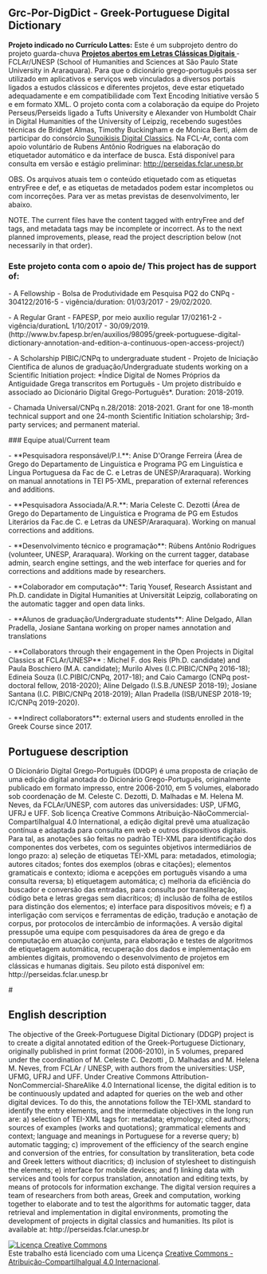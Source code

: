 <h2> Grc-Por-DigDict - Greek-Portuguese Digital Dictionary</h2>

<b>Projeto indicado no Currículo Lattes:</b>
Este é um subprojeto dentro do projeto guarda-chuva <b> <a href="https://github.com/aniseferreira/Grc-Por-DigDict/wiki/Projetos-Abertos-em-Letras-Cl%C3%A1ssicas-Digitais-%E2%80%94Anota%C3%A7%C3%A3o,-tradu%C3%A7%C3%A3o-alinhada,-treebanking-e-um-l%C3%A9xico-grego-portugu%C3%AAs"> Projetos abertos em Letras Clássicas Digitais </b> </a>- FCLAr/UNESP (School of Humanities and Sciences at São Paulo State University in Araraquara). Para que o dicionário grego-português possa ser utilizado em aplicativos e serviços web vinculados a diversos portais ligados a estudos clássicos e diferentes projetos, deve estar etiquetado adequadamente e em compatibilidade com Text Encoding Initiative versão 5 e em formato XML. O projeto conta com a colaboração da equipe do Projeto Perseus/Perseids ligado a Tufts University e Alexander von Humboldt Chair in Digital Humanities of the University of Leipzig, recebendo sugestões técnicas de Bridget Almas, Timothy Buckingham e de Monica Berti, além de participar do consórcio <a href="http://sunoikisisdc.github.io/SunoikisisDC/"> Sunoikisis Digital Classics</a>. Na FCL-Ar, conta com apoio voluntário de Rubens Antônio Rodrigues na elaboração do etiquetador automático e da interface de busca.  Está disponível para consulta em versão e estágio preliminar:  http://perseidas.fclar.unesp.br <p> 
 
<p> 
OBS. Os arquivos atuais tem o conteúdo etiquetado com as etiquetas entryFree e def, e as etiquetas de metadados podem estar incompletos ou com incorreções. Para ver as metas previstas de desenvolvimento, ler abaixo.
<p>NOTE. The current files have the content tagged with entryFree and def tags,  and metadata tags may be incomplete or incorrect. As to the next planned improvements, please, read the project description below (not necessarily in that order).<p> 
 
### Este projeto conta com o apoio de/ This project has de support of:
<p>
- A Fellowship - Bolsa de Produtividade em Pesquisa PQ2 do CNPq - 304122/2016-5 - vigência/duration: 01/03/2017 - 29/02/2020.
<p>
- A Regular Grant -  FAPESP, por meio auxílio regular 17/02161-2 - vigência/durationL 1/10/2017 - 30/09/2019. (http://www.bv.fapesp.br/en/auxilios/98095/greek-portuguese-digital-dictionary-annotation-and-edition-a-continuous-open-access-project/)
<p>
- A Scholarship PIBIC/CNPq to undergraduate student - Projeto de Iniciação Científica de alunos de graduação/Undergraduate students working on a Scientific Initiation project: *Índice Digital de Nomes Próprios da Antiguidade Grega transcritos em Português - Um projeto distribuído e associado ao Dicionário Digital Grego-Português*. Duration: 2018-2019.
<p>
- Chamada Universal/CNPq n.28/2018: 2018-2021. Grant for one 18-month technical support and one 24-month Scientific Initiation scholarship; 3rd-party services; and permanent material. 
<p> 
 ### Equipe atual/Current team
<p> 
 - **Pesquisadora responsável/P.I.**: Anise D'Orange Ferreira (Área de Grego do Departamento de Linguística e Programa PG em Linguística e Língua Portuguesa da Fac de C. e Letras de UNESP/Araraquara). Working on manual annotations in TEI P5-XML, preparation of external references and additions.
 <p> 
 - **Pesquisadora Associada/A.R.**: Maria Celeste C. Dezotti (Área de Grego do Departamento de Linguística e Programa de PG em Estudos Literários da Fac.de C. e Letras da UNESP/Araraquara). Working on manual corrections and additions.
  <p> 
 - **Desenvolvimento técnico e programação**: Rúbens Antônio Rodrigues (volunteer, UNESP, Araraquara). Working on the current tagger, database admin, search engine settings, and the web interface for queries and for corrections and additions made by researchers.
   <p> 
 - **Colaborador em computação**: Tariq Yousef, Research Assistant and Ph.D. candidate in Digital Humanities at Universität Leipzig, collaborating on the automatic tagger and open data links. 
    <p> 
 - **Alunos de graduação/Undergraduate students**: Aline Delgado, Allan Pradella, Josiane Santana working on proper names annotation and translations 
     <p> 
 - **Collaborators through their engagement in the Open Projects in Digital Classics at FCLAr/UNESP** : Michel F. dos Reis (Ph.D. candidate) and Paula Boschiero (M.A. candidate); Murilo Alves (I.C.PIBIC/CNPq 2016-18); Edineia Souza (I.C.PIBIC/CNPq, 2017-18); and Caio Camargo (CNPq post-doctoral fellow, 2018-2020); Aline Delgado (I.S.B./UNESP 2018-19); Josiane Santana (I.C. PIBIC/CNPq 2018-2019);  Allan Pradella (ISB/UNESP 2018-19; IC/CNPq 2019-2020).<p> 
  <p> 
 - **Indirect collaborators**: external users and students enrolled in the Greek Course since 2017.

<h2> Portuguese description </h2>

<p> O Dicionário Digital Grego-Português (DDGP) é uma proposta de criação de uma edição digital anotada do Dicionário Grego-Português, originalmente publicado em formato impresso, entre 2006-2010, em 5 volumes, elaborado sob coordenação de M. Celeste C. Dezotti, D. Malhadas e M. Helena M. Neves, da FCLAr/UNESP, com autores das universidades: USP, UFMG, UFRJ e UFF. Sob licença Creative Commons Atribuição-NãoCommercial-CompartilhaIgual 4.0 International, a edição digital prevê uma atualização contínua e adaptada para consulta em web e outros dispositivos digitais. Para tal, as anotações são feitas no padrão TEI-XML para identificação dos componentes dos verbetes, com os seguintes objetivos intermediários de longo prazo: a) seleção de etiquetas TEI-XML para: metadados, etimologia; autores citados; fontes dos exemplos (obras e citações); elementos gramaticais e contexto; idioma e acepções em português visando a uma consulta reversa; b) etiquetagem automática; c) melhoria da eficiência do buscador e conversão das entradas, para consulta por transliteração, código beta e letras gregas sem diacríticos; d) inclusão de folha de estilos para distinção dos elementos; e) interface para dispositivos móveis; e f) a interligação com serviços e ferramentas de edição, tradução e anotação de corpus, por protocolos de intercâmbio de informações. A versão digital pressupõe uma equipe com pesquisadores da área de grego e da computação em atuação conjunta, para elaboração e testes de algoritmos de etiquetagem automática, recuperação dos dados e implementação em ambientes digitais, promovendo o desenvolvimento de projetos em clássicas e humanas digitais. Seu piloto está disponível em: http://perseidas.fclar.unesp.br <p> 
#
 <p> 
<h2>English description </h2>
<p> The objective of the Greek-Portuguese Digital Dictionary (DDGP) project is to create a digital annotated edition of the Greek-Portuguese Dictionary, originally published in print format (2006-2010), in 5 volumes, prepared under the coordination of M. Celeste C. Dezotti , D. Malhadas and M. Helena M. Neves, from FCLAr / UNESP, with authors from the universities: USP, UFMG, UFRJ and UFF. Under Creative Commons Attribution-NonCommercial-ShareAlike 4.0 International license, the digital edition is to be continuously updated and adapted for queries on the web and other digital devices. To do this, the annotations follow the TEI-XML standard to identify the entry elements, and the intermediate objectives in the long run are: a) selection of TEI-XML tags for: metadata; etymology; cited authors; sources of examples (works and quotations); grammatical elements and context; language and meanings in Portuguese for a reverse query; b) automatic tagging; c) improvement of the efficiency of the search engine and conversion of the entries, for consultation by transliteration, beta code and Greek letters without diacritics; d) inclusion of stylesheet to distinguish the elements; e) interface for mobile devices; and f) linking data with services and tools for corpus translation, annotation and editing texts, by means of protocols for information exchange. The digital version requires a team of researchers from both areas, Greek and computation, working together to elaborate and to test the algorithms for automatic tagger, data retrieval and implementation in digital environments, promoting the development of projects in digital classics and humanities. Its pilot is available at: http://perseidas.fclar.unesp.br<p> 
<p>
<a rel="license" href="http://creativecommons.org/licenses/by-sa/4.0/"><img alt="Licença Creative Commons" style="border-width:0" src="https://i.creativecommons.org/l/by-sa/4.0/88x31.png" /></a><br />Este trabalho está licenciado com uma Licença <a rel="license" href="http://creativecommons.org/licenses/by-sa/4.0/">Creative Commons - Atribuição-CompartilhaIgual 4.0 Internacional</a>.

